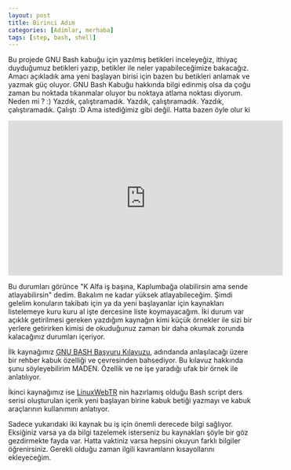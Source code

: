 ```yaml
---
layout: post
title: Birinci Adım
categories: [Adimlar, merhaba]
tags: [step, bash, shell]
---
```

Bu projede GNU Bash kabuğu için yazılmış betikleri inceleyeğiz, ithiyaç duyduğumuz betikleri yazıp, betikler ile neler yapabileceğimize bakacağız.
Amacı açıkladık ama yeni başlayan birisi için bazen bu betikleri anlamak ve yazmak güç oluyor. GNU Bash Kabuğu hakkında bilgi edinmiş olsa da çoğu zaman bu noktada tıkanmalar oluyor bu noktaya atlama noktası diyorum.
Neden mi ? :) Yazdık, çalıştıramadık. Yazdık, çalıştıramadık. Yazdık, çalıştıramadık. Çalıştı :D  Ama istediğimiz gibi değil. Hatta bazen öyle olur ki

<iframe width="560" height="315" src="https://www.youtube.com/embed/WWaLxFIVX1s" frameborder="0" allowfullscreen></iframe>

Bu durumları görünce "K Alfa iş başına, Kaplumbağa olabilirsin ama sende atlayabilirsin" dedim. Bakalım ne kadar yüksek atlayabileceğim. Şimdi gelelim konuların takibatı için ya da yeni başlayanlar için kaynakları listelemeye kuru kuru al işte dercesine liste koymayacağım. İki durum var açıklık getirilmesi gereken yazdığım kaynağın kimi küçük örnekler ile sizi bir yerlere getirirken kimisi de okuduğunuz zaman bir daha okumak zorunda kalacağınız durumları içeriyor.

İlk kaynağımız [GNU BASH Başvuru Kılavuzu](http://www.getgnu.org/e-kitap/gnu-bash-basvuru-kilavuzu.html), adındanda anlaşılacağı üzere bir rehber kabuk özelliği ve çevresinden bahsediyor. Bu kılavuz hakkında şunu söyleyebilirim MADEN. Özellik ve ne işe yaradığı ufak bir örnek ile anlatılıyor.

İkinci kaynağımız ise [LinuxWebTR](https://linux.web.tr/) nin hazırlamış olduğu Bash script ders serisi oluşturulan içerik yeni başlayan birine kabuk betiği yazmayı ve kabuk araçlarının kullanımını anlatıyor.

Sadece yukarıdaki iki kaynak bu iş için önemli derecede bilgi sağlıyor. Eksiğiniz varsa ya da bilgi tazelemek isterseniz bu kaynakları şöyle bir göz gezdirmekte fayda var. Hatta vaktiniz varsa hepsini okuyun farklı bilgiler öğrenirsiniz.
Gerekli olduğu zaman ilgili kavramların kısayollarını ekleyeceğim.
